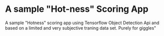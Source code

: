# A sample "Hot-ness" Scoring App
<p>A sample "Hotness" scoring app using Tensorflow Object Detection Api and based on a limited and very subjective traning data set. Purely for giggles"
